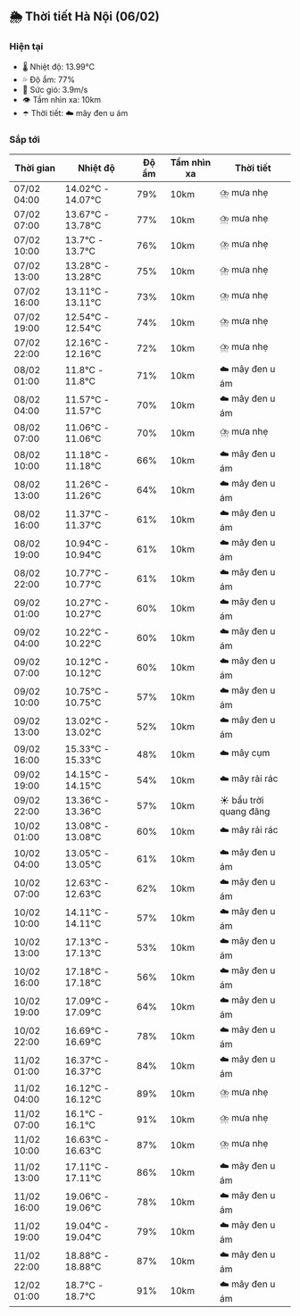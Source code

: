 ## 🌦️ Thời tiết Hà Nội (06/02)

### Hiện tại

- 🌡️ Nhiệt độ: 13.99℃
- 💦 Độ ẩm: 77%
- 💨 Sức gió: 3.9m/s
- 👁️ Tầm nhìn xa: 10km
- ☂️ Thời tiết: ☁️ mây đen u ám

### Sắp tới

| Thời gian | Nhiệt độ | Độ ẩm | Tầm nhìn xa | Thời tiết |
| --- | --- | --- | --- | --- |
| 07/02 04:00 | 14.02℃ - 14.07℃ | 79% | 10km | ⛈️ mưa nhẹ |
| 07/02 07:00 | 13.67℃ - 13.78℃ | 77% | 10km | ⛈️ mưa nhẹ |
| 07/02 10:00 | 13.7℃ - 13.7℃ | 76% | 10km | ⛈️ mưa nhẹ |
| 07/02 13:00 | 13.28℃ - 13.28℃ | 75% | 10km | ⛈️ mưa nhẹ |
| 07/02 16:00 | 13.11℃ - 13.11℃ | 73% | 10km | ⛈️ mưa nhẹ |
| 07/02 19:00 | 12.54℃ - 12.54℃ | 74% | 10km | ⛈️ mưa nhẹ |
| 07/02 22:00 | 12.16℃ - 12.16℃ | 72% | 10km | ⛈️ mưa nhẹ |
| 08/02 01:00 | 11.8℃ - 11.8℃ | 71% | 10km | ☁️ mây đen u ám |
| 08/02 04:00 | 11.57℃ - 11.57℃ | 70% | 10km | ☁️ mây đen u ám |
| 08/02 07:00 | 11.06℃ - 11.06℃ | 70% | 10km | ⛈️ mưa nhẹ |
| 08/02 10:00 | 11.18℃ - 11.18℃ | 66% | 10km | ☁️ mây đen u ám |
| 08/02 13:00 | 11.26℃ - 11.26℃ | 64% | 10km | ☁️ mây đen u ám |
| 08/02 16:00 | 11.37℃ - 11.37℃ | 61% | 10km | ☁️ mây đen u ám |
| 08/02 19:00 | 10.94℃ - 10.94℃ | 61% | 10km | ☁️ mây đen u ám |
| 08/02 22:00 | 10.77℃ - 10.77℃ | 61% | 10km | ☁️ mây đen u ám |
| 09/02 01:00 | 10.27℃ - 10.27℃ | 60% | 10km | ☁️ mây đen u ám |
| 09/02 04:00 | 10.22℃ - 10.22℃ | 60% | 10km | ☁️ mây đen u ám |
| 09/02 07:00 | 10.12℃ - 10.12℃ | 60% | 10km | ☁️ mây đen u ám |
| 09/02 10:00 | 10.75℃ - 10.75℃ | 57% | 10km | ☁️ mây đen u ám |
| 09/02 13:00 | 13.02℃ - 13.02℃ | 52% | 10km | ☁️ mây đen u ám |
| 09/02 16:00 | 15.33℃ - 15.33℃ | 48% | 10km | ☁️ mây cụm |
| 09/02 19:00 | 14.15℃ - 14.15℃ | 54% | 10km | ☁️ mây rải rác |
| 09/02 22:00 | 13.36℃ - 13.36℃ | 57% | 10km | ☀️ bầu trời quang đãng |
| 10/02 01:00 | 13.08℃ - 13.08℃ | 60% | 10km | ☁️ mây rải rác |
| 10/02 04:00 | 13.05℃ - 13.05℃ | 61% | 10km | ☁️ mây đen u ám |
| 10/02 07:00 | 12.63℃ - 12.63℃ | 62% | 10km | ☁️ mây đen u ám |
| 10/02 10:00 | 14.11℃ - 14.11℃ | 57% | 10km | ☁️ mây đen u ám |
| 10/02 13:00 | 17.13℃ - 17.13℃ | 53% | 10km | ☁️ mây đen u ám |
| 10/02 16:00 | 17.18℃ - 17.18℃ | 56% | 10km | ☁️ mây đen u ám |
| 10/02 19:00 | 17.09℃ - 17.09℃ | 64% | 10km | ☁️ mây đen u ám |
| 10/02 22:00 | 16.69℃ - 16.69℃ | 78% | 10km | ☁️ mây đen u ám |
| 11/02 01:00 | 16.37℃ - 16.37℃ | 84% | 10km | ☁️ mây đen u ám |
| 11/02 04:00 | 16.12℃ - 16.12℃ | 89% | 10km | ⛈️ mưa nhẹ |
| 11/02 07:00 | 16.1℃ - 16.1℃ | 91% | 10km | ⛈️ mưa nhẹ |
| 11/02 10:00 | 16.63℃ - 16.63℃ | 87% | 10km | ⛈️ mưa nhẹ |
| 11/02 13:00 | 17.11℃ - 17.11℃ | 86% | 10km | ☁️ mây đen u ám |
| 11/02 16:00 | 19.06℃ - 19.06℃ | 78% | 10km | ☁️ mây đen u ám |
| 11/02 19:00 | 19.04℃ - 19.04℃ | 79% | 10km | ☁️ mây đen u ám |
| 11/02 22:00 | 18.88℃ - 18.88℃ | 87% | 10km | ☁️ mây đen u ám |
| 12/02 01:00 | 18.7℃ - 18.7℃ | 91% | 10km | ☁️ mây đen u ám |
